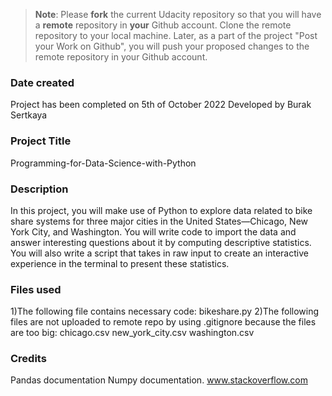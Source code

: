 >**Note**: Please **fork** the current Udacity repository so that you will have a **remote** repository in **your** Github account. Clone the remote repository to your local machine. Later, as a part of the project "Post your Work on Github", you will push your proposed changes to the remote repository in your Github account.

### Date created
Project has been completed on 5th of October 2022
Developed by Burak Sertkaya

### Project Title
Programming-for-Data-Science-with-Python

### Description
In this project, you will make use of Python to explore data related to bike share systems for three major cities in the United States—Chicago, New York City, and Washington. You will write code to import the data and answer interesting questions about it by computing descriptive statistics. You will also write a script that takes in raw input to create an interactive experience in the terminal to present these statistics.

### Files used
1)The following file contains necessary code:
bikeshare.py
2)The following files are not uploaded to remote repo by using .gitignore because the files are too big:
chicago.csv
new_york_city.csv
washington.csv


### Credits
Pandas documentation
Numpy documentation.
www.stackoverflow.com
